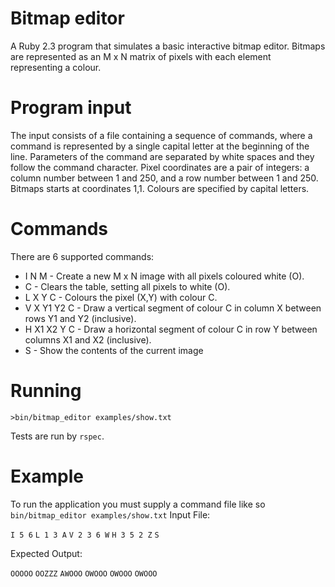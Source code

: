 # Bitmap editor
A Ruby 2.3 program that simulates a basic interactive bitmap editor. Bitmaps are represented as an M x N matrix of pixels with each element representing a colour.

# Program input
The input consists of a file containing a sequence of commands, where a command is represented by a single capital letter at the beginning of the line. Parameters of the command are separated by white spaces and they follow the command character.
Pixel coordinates are a pair of integers: a column number between 1 and 250, and a row number between 1 and 250. Bitmaps starts at coordinates 1,1. Colours are specified by capital letters.

# Commands 
There are 6 supported commands:
- I N M - Create a new M x N image with all pixels coloured white (O).
- C - Clears the table, setting all pixels to white (O).
- L X Y C - Colours the pixel (X,Y) with colour C.
- V X Y1 Y2 C - Draw a vertical segment of colour C in column X between rows Y1 and Y2 (inclusive).
- H X1 X2 Y C - Draw a horizontal segment of colour C in row Y between columns X1 and X2 (inclusive).
- S - Show the contents of the current image


# Running

`>bin/bitmap_editor examples/show.txt`

Tests are run by `rspec`.

# Example
To run the application you must supply a command file like so `bin/bitmap_editor examples/show.txt`
Input File:

`I 5 6` 
`L 1 3 A` 
`V 2 3 6 W` 
`H 3 5 2 Z` 
`S`


Expected Output:

`OOOOO` 
`OOZZZ` 
`AWOOO` 
`OWOOO` 
`OWOOO` 
`OWOOO` 
